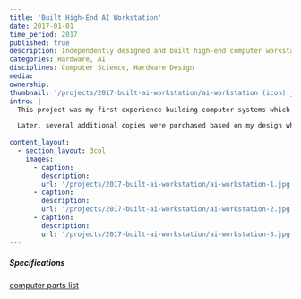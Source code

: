 ```yaml
---
title: 'Built High-End AI Workstation'
date: 2017-01-01
time_period: 2017
published: true
description: Independently designed and built high-end computer workstation for AI research applications (10k budget)
categories: Hardware, AI
disciplines: Computer Science, Hardware Design
media:
ownership:
thumbnail: '/projects/2017-built-ai-workstation/ai-workstation (icon).jpg'
intro: |
  This project was my first experience building computer systems which gave me perspective as the the hardware requirements in AI research systems. I used this computer for the next 3 years for my research and it was a great learning experience.

  Later, several additional copies were purchased based on my design which continue to this day to be used to fulfill compute needs of research labs in the department. (pictured below)
  
content_layout:
  - section_layout: 3col
    images:
      - caption:
        description:
        url: '/projects/2017-built-ai-workstation/ai-workstation-1.jpg'
      - caption:
        description:
        url: '/projects/2017-built-ai-workstation/ai-workstation-2.jpg'
      - caption:
        description:
        url: '/projects/2017-built-ai-workstation/ai-workstation-3.jpg'
---
```


##### Specifications
[computer parts list](https://pcpartpicker.com/list/Cp2xNN)
<!-- <a href="https://pcpartpicker.com/list/Cp2xNN" title="Computer Parts List" style="font-size:24px; font-style:italic;">Computer Parts List</a> -->